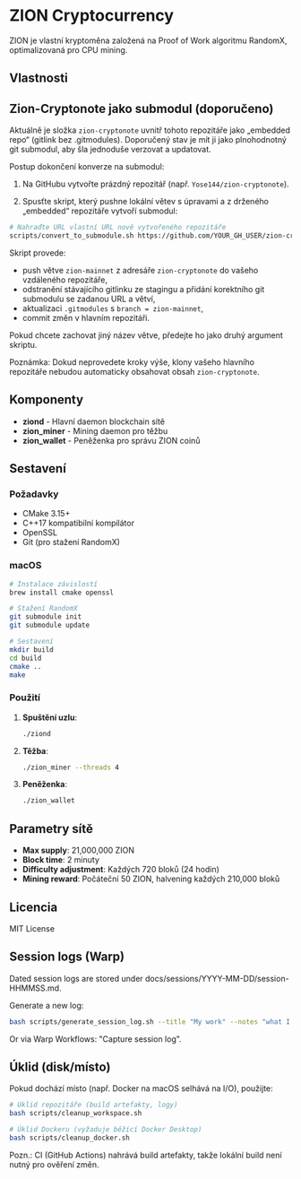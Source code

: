 # ZION Cryptocurrency

ZION je vlastní kryptoměna založená na Proof of Work algoritmu RandomX, optimalizovaná pro CPU mining.

## Vlastnosti


## Zion-Cryptonote jako submodul (doporučeno)

Aktuálně je složka `zion-cryptonote` uvnitř tohoto repozitáře jako „embedded repo“ (gitlink bez .gitmodules). Doporučený stav je mít ji jako plnohodnotný git submodul, aby šla jednoduše verzovat a updatovat.

Postup dokončení konverze na submodul:

1) Na GitHubu vytvořte prázdný repozitář (např. `Yose144/zion-cryptonote`).

2) Spusťte skript, který pushne lokální větev s úpravami a z drženého „embedded“ repozitáře vytvoří submodul:

```bash
# Nahraďte URL vlastní URL nově vytvořeného repozitáře
scripts/convert_to_submodule.sh https://github.com/YOUR_GH_USER/zion-cryptonote.git zion-mainnet
```

Skript provede:
- push větve `zion-mainnet` z adresáře `zion-cryptonote` do vašeho vzdáleného repozitáře,
- odstranění stávajícího gitlinku ze stagingu a přidání korektního git submodulu se zadanou URL a větví,
- aktualizaci `.gitmodules` s `branch = zion-mainnet`,
- commit změn v hlavním repozitáři.

Pokud chcete zachovat jiný název větve, předejte ho jako druhý argument skriptu.

Poznámka: Dokud neprovedete kroky výše, klony vašeho hlavního repozitáře nebudou automaticky obsahovat obsah `zion-cryptonote`.

## Komponenty

- **ziond** - Hlavní daemon blockchain sítě
- **zion_miner** - Mining daemon pro těžbu
- **zion_wallet** - Peněženka pro správu ZION coinů

## Sestavení

### Požadavky

- CMake 3.15+
- C++17 kompatibilní kompilátor
- OpenSSL
- Git (pro stažení RandomX)

### macOS

```bash
# Instalace závislostí
brew install cmake openssl

# Stažení RandomX
git submodule init
git submodule update

# Sestavení
mkdir build
cd build
cmake ..
make
```

### Použití

1. **Spuštění uzlu**:
   ```bash
   ./ziond
   ```

2. **Těžba**:
   ```bash
   ./zion_miner --threads 4
   ```

3. **Peněženka**:
   ```bash
   ./zion_wallet
   ```

## Parametry sítě

- **Max supply**: 21,000,000 ZION
- **Block time**: 2 minuty
- **Difficulty adjustment**: Každých 720 bloků (24 hodin)
- **Mining reward**: Počáteční 50 ZION, halvening každých 210,000 bloků

## Licencia

MIT License

## Session logs (Warp)

Dated session logs are stored under docs/sessions/YYYY-MM-DD/session-HHMMSS.md.

Generate a new log:
```bash
bash scripts/generate_session_log.sh --title "My work" --notes "what I did"
```
Or via Warp Workflows: "Capture session log".

## Úklid (disk/místo)

Pokud dochází místo (např. Docker na macOS selhává na I/O), použijte:

```bash
# Úklid repozitáře (build artefakty, logy)
bash scripts/cleanup_workspace.sh

# Úklid Dockeru (vyžaduje běžící Docker Desktop)
bash scripts/cleanup_docker.sh
```

Pozn.: CI (GitHub Actions) nahrává build artefakty, takže lokální build není nutný pro ověření změn.
